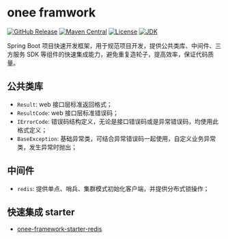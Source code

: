 # onee framwork

[![GitHub Release](https://img.shields.io/github/release/onee-io/onee-framework.svg)](https://github.com/onee-io/onee-framework/releases)
[![Maven Central](https://img.shields.io/maven-central/v/io.onee/onee-framework.svg)](https://search.maven.org/search?q=g:%22io.onee%22)
[![License](https://img.shields.io/:license-MulanPSL2-blue.svg)](https://license.coscl.org.cn/MulanPSL2/)
[![JDK](https://img.shields.io/badge/JDK-8+-green.svg)](https://www.oracle.com/technetwork/java/javase/downloads/index.html)

Spring Boot 项目快速开发框架，用于规范项目开发，提供公共类库、中间件、三方服务 SDK 等组件的快速集成能力，避免重复造轮子，提高效率，保证代码质量。

## 公共类库

- `Result`: web 接口层标准返回格式；
- `ResultCode`: web 接口层标准错误码；
- `IErrorCode`: 错误码结构定义，无论是接口错误码或是异常错误码，均使用此格式定义；
- `BaseException`: 基础异常类，可结合异常错误码一起使用，自定义业务异常类，发生异常时抛出；

## 中间件

- `redis`: 提供单点、哨兵、集群模式初始化客户端，并提供分布式锁操作；

## 快速集成 starter

- [onee-framework-starter-redis](./docs/starter-redis.md)